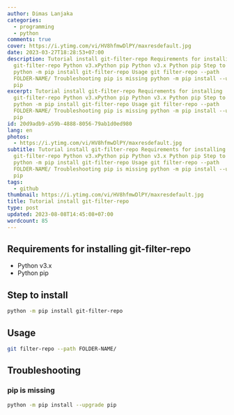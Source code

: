 ```yaml
---
author: Dimas Lanjaka
categories:
  - programming
  - python
comments: true
cover: https://i.ytimg.com/vi/HV8hfmwDlPY/maxresdefault.jpg
date: 2023-03-27T18:28:53+07:00
description: Tutorial install git-filter-repo Requirements for installing
  git-filter-repo Python v3.xPython pip Python v3.x Python pip Step to install
  python -m pip install git-filter-repo Usage git filter-repo --path
  FOLDER-NAME/ Troubleshooting pip is missing python -m pip install --upgrade
  pip
excerpt: Tutorial install git-filter-repo Requirements for installing
  git-filter-repo Python v3.xPython pip Python v3.x Python pip Step to install
  python -m pip install git-filter-repo Usage git filter-repo --path
  FOLDER-NAME/ Troubleshooting pip is missing python -m pip install --upgrade
  pip
id: 20d9adb9-a59b-4888-8056-79ab1d0ed980
lang: en
photos:
  - https://i.ytimg.com/vi/HV8hfmwDlPY/maxresdefault.jpg
subtitle: Tutorial install git-filter-repo Requirements for installing
  git-filter-repo Python v3.xPython pip Python v3.x Python pip Step to install
  python -m pip install git-filter-repo Usage git filter-repo --path
  FOLDER-NAME/ Troubleshooting pip is missing python -m pip install --upgrade
  pip
tags:
  - github
thumbnail: https://i.ytimg.com/vi/HV8hfmwDlPY/maxresdefault.jpg
title: Tutorial install git-filter-repo
type: post
updated: 2023-08-08T14:45:08+07:00
wordcount: 85
---
```


## Requirements for installing git-filter-repo
- Python v3.x
- Python pip

## Step to install
```bash
python -m pip install git-filter-repo
```

## Usage

```bash
git filter-repo --path FOLDER-NAME/
```

## Troubleshooting
### pip is missing
```bash
python -m pip install --upgrade pip
```
